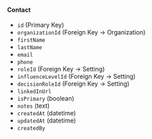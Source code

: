 




#### **Contact**

- `id` (Primary Key)    
- `organizationId` (Foreign Key → Organization)    
- `firstName`    
- `lastName`    
- `email`    
- `phone`    
- `roleId` (Foreign Key → Setting)    
- `influenceLevelId` (Foreign Key → Setting)    
- `decisionRoleId` (Foreign Key → Setting)    
- `linkedInUrl`    
- `isPrimary` (boolean)    
- `notes` (text)    
- `createdAt` (datetime)    
- `updatedAt` (datetime)    
- `createdBy`    